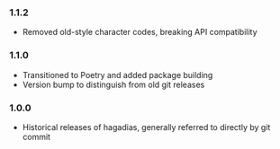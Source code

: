 ### 1.1.2
- Removed old-style character codes, breaking API compatibility

### 1.1.0
- Transitioned to Poetry and added package building
- Version bump to distinguish from old git releases

### 1.0.0
- Historical releases of hagadias, generally referred to directly by git commit

